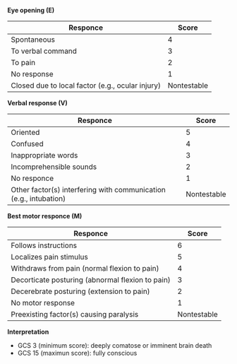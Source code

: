 **Eye opening (E)**

| Responce                                         | Score       |
| ------------------------------------------------ | ----------- |
| Spontaneous                                      | 4           |
| To verbal command                                | 3           |
| To pain                                          | 2           |
| No response                                      | 1           |
| Closed due to local factor (e.g., ocular injury) | Nontestable |

**Verbal response (V)**

| Responce                                                          | Score       |
| ----------------------------------------------------------------- | ----------- |
| Oriented                                                          | 5           |
| Confused                                                          | 4           |
| Inappropriate words                                               | 3           |
| Incomprehensible sounds                                           | 2           |
| No responce                                                       | 1           |
| Other factor(s) interfering with communication (e.g., intubation) | Nontestable |

**Best motor responce (M)**

| Responce                                         | Score       |
| ------------------------------------------------ | ----------- |
| Follows instructions                             | 6           |
| Localizes pain stimulus                          | 5           |
| Withdraws from pain (normal flexion to pain)     | 4           |
| Decorticate posturing (abnormal flexion to pain) | 3           |
| Decerebrate posturing (extension to pain)        | 2           |
| No motor response                                | 1           |
| Preexisting factor(s) causing paralysis          | Nontestable | 

**Interpretation**
- GCS 3 (minimum score): deeply comatose or imminent brain death
- GCS 15 (maximun score): fully conscious